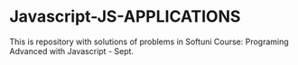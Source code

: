 # Javascript-JS-APPLICATIONS
This is repository with solutions of problems in Softuni Course: Programing Advanced with Javascript - Sept.
